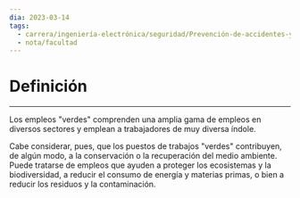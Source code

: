 ```yaml
---
dia: 2023-03-14
tags:
  - carrera/ingeniería-electrónica/seguridad/Prevención-de-accidentes-y-enfermedades-profesionales
  - nota/facultad
---
```

# Definición
---
Los empleos "verdes" comprenden una amplia gama de empleos en diversos sectores y emplean a trabajadores de muy diversa índole.

Cabe considerar, pues, que los puestos de trabajos "verdes" contribuyen, de algún modo, a la conservación o la recuperación del medio ambiente. Puede tratarse de empleos que ayuden a proteger los ecosistemas y la biodiversidad, a reducir el consumo de energía y materias primas, o bien a reducir los residuos y la contaminación.